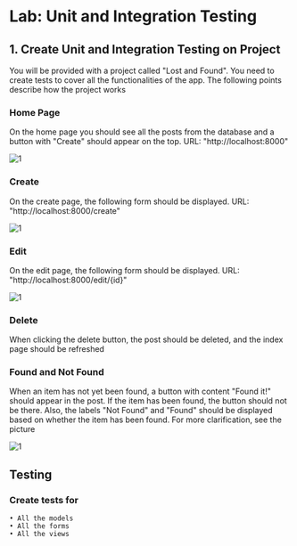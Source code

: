 # Lab: Unit and Integration Testing
##    1. Create Unit and Integration Testing on Project
You will be provided with a project called "Lost and Found". You need to create tests to cover all the functionalities of the app. The following points describe how the project works
### Home Page
On the home page you should see all the posts from the database and a button with "Create" should appear on the top. URL: "http://localhost:8000"

![1](https://user-images.githubusercontent.com/67734870/122651706-38bf3080-d143-11eb-85f9-53663f3f66ec.png)

### Create
On the create page, the following form should be displayed. URL: "http://localhost:8000/create"

![1](https://user-images.githubusercontent.com/67734870/122651714-5391a500-d143-11eb-8005-6890007ff835.png)

### Edit
On the edit page, the following form should be displayed. URL: "http://localhost:8000/edit/{id}"

![1](https://user-images.githubusercontent.com/67734870/122651741-8dfb4200-d143-11eb-80ff-d702cb501bd8.png)

### Delete
When clicking the delete button, the post should be deleted, and the index page should be refreshed
### Found and Not Found
When an item has not yet been found, a button with content "Found it!" should appear in the post. If the item has been found, the button should not be there.
Also, the labels "Not Found" and "Found" should be displayed based on whether the item has been found.
For more clarification, see the picture

![1](https://user-images.githubusercontent.com/67734870/122651766-b420e200-d143-11eb-802f-478de06cae33.png)

## Testing
### Create tests for
    • All the models
    • All the forms
    • All the views